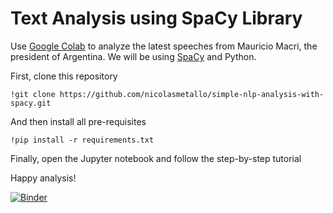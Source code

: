 # Text Analysis using SpaCy Library
Use [Google Colab](https://colab.research.google.com) to analyze the latest speeches from Mauricio Macri, the president of Argentina. We will be using [SpaCy](https://spacy.io/) and Python.

First, clone this repository
```
!git clone https://github.com/nicolasmetallo/simple-nlp-analysis-with-spacy.git
```
And then install all pre-requisites
```
!pip install -r requirements.txt
```
Finally, open the Jupyter notebook and follow the step-by-step tutorial

Happy analysis!

[![Binder](https://mybinder.org/badge.svg)](https://mybinder.org/v2/gh/nicolasmetallo/simple-nlp-analysis-with-spacy/master?filepath=simple_analysis_macri_latest_speech.ipynb)

